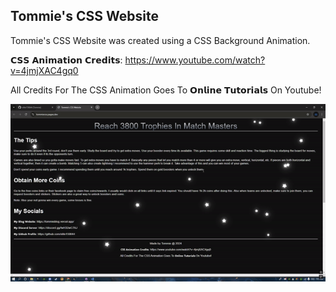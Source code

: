 ## Tommie's CSS Website

Tommie's CSS Website was created using a CSS Background Animation.

𝗖𝗦𝗦 𝗔𝗻𝗶𝗺𝗮𝘁𝗶𝗼𝗻 𝗖𝗿𝗲𝗱𝗶𝘁𝘀: https://www.youtube.com/watch?v=4jmjXAC4gq0

All Credits For The CSS Animation Goes To 𝗢𝗻𝗹𝗶𝗻𝗲 𝗧𝘂𝘁𝗼𝗿𝗶𝗮𝗹𝘀 On Youtube!

<img src="https://github.com/elite159844/elite159844/blob/main/csswebsite.gif">
